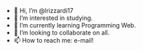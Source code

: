 - 👋 Hi, I’m @lrizzardi17
- 👀 I’m interested in studying.
- 🌱 I’m currently learning Programming Web.
- 💞️ I’m looking to collaborate on all.
- 📫 How to reach me: e-mail!

<!---
lrizzardi17/lrizzardi17 is a ✨ special ✨ repository because its `README.md` (this file) appears on your GitHub profile.
You can click the Preview link to take a look at your changes.
--->
